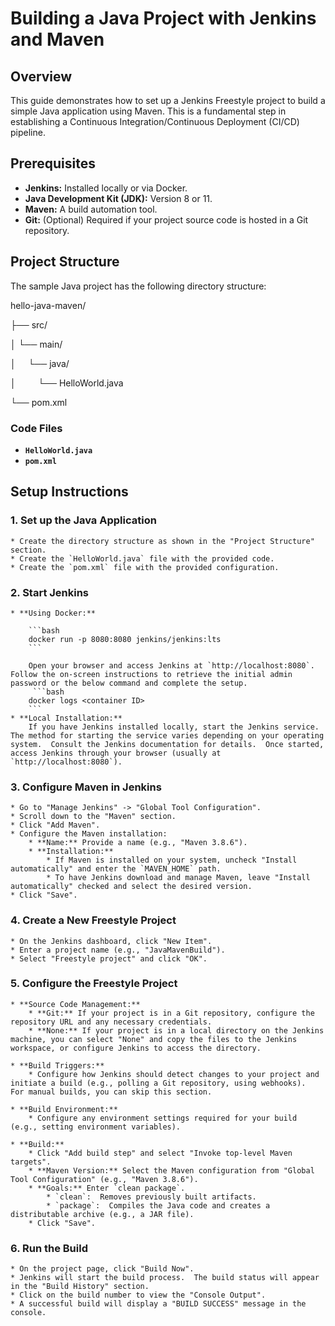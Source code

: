 # Building a Java Project with Jenkins and Maven

## Overview

This guide demonstrates how to set up a Jenkins Freestyle project to build a simple Java application using Maven. This is a fundamental step in establishing a Continuous Integration/Continuous Deployment (CI/CD) pipeline.

## Prerequisites

* **Jenkins:** Installed locally or via Docker.
* **Java Development Kit (JDK):** Version 8 or 11.
* **Maven:** A build automation tool.
* **Git:** (Optional) Required if your project source code is hosted in a Git repository.

## Project Structure

The sample Java project has the following directory structure:

hello-java-maven/

├── src/

│   └── main/

│       └── java/

│           └── HelloWorld.java

└── pom.xml

### Code Files

* **`HelloWorld.java`**
* **`pom.xml`**

## Setup Instructions

### 1.  Set up the Java Application

    * Create the directory structure as shown in the "Project Structure" section.
    * Create the `HelloWorld.java` file with the provided code.
    * Create the `pom.xml` file with the provided configuration.

### 2.  Start Jenkins

    * **Using Docker:**

        ```bash
        docker run -p 8080:8080 jenkins/jenkins:lts
        ```

        Open your browser and access Jenkins at `http://localhost:8080`.  Follow the on-screen instructions to retrieve the initial admin password or the below command and complete the setup.
         ```bash
        docker logs <container ID>
        ```
    * **Local Installation:**
        If you have Jenkins installed locally, start the Jenkins service.  The method for starting the service varies depending on your operating system.  Consult the Jenkins documentation for details.  Once started, access Jenkins through your browser (usually at `http://localhost:8080`).

### 3.  Configure Maven in Jenkins

    * Go to "Manage Jenkins" -> "Global Tool Configuration".
    * Scroll down to the "Maven" section.
    * Click "Add Maven".
    * Configure the Maven installation:
        * **Name:** Provide a name (e.g., "Maven 3.8.6").
        * **Installation:**
            * If Maven is installed on your system, uncheck "Install automatically" and enter the `MAVEN_HOME` path.
            * To have Jenkins download and manage Maven, leave "Install automatically" checked and select the desired version.
    * Click "Save".

### 4.  Create a New Freestyle Project

    * On the Jenkins dashboard, click "New Item".
    * Enter a project name (e.g., "JavaMavenBuild").
    * Select "Freestyle project" and click "OK".

### 5.  Configure the Freestyle Project

    * **Source Code Management:**
        * **Git:** If your project is in a Git repository, configure the repository URL and any necessary credentials.
        * **None:** If your project is in a local directory on the Jenkins machine, you can select "None" and copy the files to the Jenkins workspace, or configure Jenkins to access the directory.

    * **Build Triggers:**
        * Configure how Jenkins should detect changes to your project and initiate a build (e.g., polling a Git repository, using webhooks).  For manual builds, you can skip this section.

    * **Build Environment:**
        * Configure any environment settings required for your build (e.g., setting environment variables).

    * **Build:**
        * Click "Add build step" and select "Invoke top-level Maven targets".
        * **Maven Version:** Select the Maven configuration from "Global Tool Configuration" (e.g., "Maven 3.8.6").
        * **Goals:** Enter `clean package`.
            * `clean`:  Removes previously built artifacts.
            * `package`:  Compiles the Java code and creates a distributable archive (e.g., a JAR file).
        * Click "Save".

### 6.  Run the Build

    * On the project page, click "Build Now".
    * Jenkins will start the build process.  The build status will appear in the "Build History" section.
    * Click on the build number to view the "Console Output".
    * A successful build will display a "BUILD SUCCESS" message in the console.
